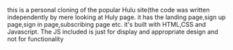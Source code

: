 this is a personal cloning of the popular Hulu site(the code was written independently by mere looking at Huly page.
it has the landing page,sign up page,sign in page,subscribing page etc.
it's built with HTML,CSS and Javascript. 
The JS included is just for display and appropriate design and not for functionality
